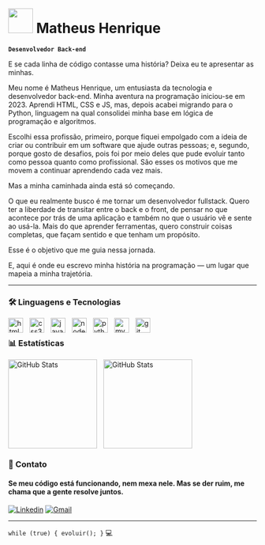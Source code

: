 

# <img src="https://emojis.slackmojis.com/emojis/images/1577305505/7373/hand_wave.gif?1577305505" width="50"/> Matheus Henrique

**`Desenvolvedor Back-end`**

E se cada linha de código contasse uma história? Deixa eu te apresentar as minhas.

Meu nome é Matheus Henrique, um entusiasta da tecnologia e desenvolvedor back-end. Minha aventura na programação iniciou-se em 2023. Aprendi HTML, CSS e JS, mas, depois acabei migrando para o Python, linguagem na qual consolidei minha base em lógica de programação e algoritmos.

Escolhi essa profissão, primeiro, porque fiquei empolgado com a ideia de criar ou contribuir em um software que ajude outras pessoas; e, segundo, porque gosto de desafios, pois foi por meio deles que pude evoluir tanto como pessoa quanto como profissional. São esses os motivos que me movem a continuar aprendendo cada vez mais.

Mas a minha caminhada ainda está só começando.

O que eu realmente busco é me tornar um desenvolvedor fullstack. Quero ter a liberdade de transitar entre o back e o front, de pensar no que acontece por trás de uma aplicação e também no que o usuário vê e sente ao usá-la.
Mais do que aprender ferramentas, quero construir coisas completas, que façam sentido e que tenham um propósito.

Esse é o objetivo que me guia nessa jornada.

E, aqui é onde eu escrevo minha história na programação — um lugar que mapeia a minha trajetória.

---

### 🛠️ Linguagens e Tecnologias

<img
    align="left"
    alt="html5"
    title="HTML5"
    width="30px"
    style="padding-right: 10px;"
    src="https://cdn.jsdelivr.net/gh/devicons/devicon@latest/icons/html5/html5-original.svg"
/>

<img
    align="left"
    alt="css3"
    title="CSS3"
    width="30px"
    style="padding-right: 10px;"
    src="https://cdn.jsdelivr.net/gh/devicons/devicon@latest/icons/css3/css3-original.svg"
/>

<img
    align="left"
    alt="javascript"
    title="JavaScript"
    width="30px"
    style="padding-right: 10px;"
    src="https://cdn.jsdelivr.net/gh/devicons/devicon@latest/icons/javascript/javascript-original.svg"
/>

<img
    align="left"
    alt="nodejs"
    title="Node.js"
    width="30px"
    style="padding-right: 10px;"
    src="https://cdn.jsdelivr.net/gh/devicons/devicon@latest/icons/nodejs/nodejs-original.svg"
/>

<img
    align="left"
    alt="python"
    title="Python"
    width="30px"
    style="padding-right: 10px;"
    src="https://cdn.jsdelivr.net/gh/devicons/devicon@latest/icons/python/python-original.svg"
/>

<img
    align="left"
    alt="mysql"
    title="MySQL"
    width="30px"
    style="padding-right: 10px;"
    src="https://cdn.jsdelivr.net/gh/devicons/devicon@latest/icons/mysql/mysql-original.svg"
/>

<img
    align="left"
    alt="git"
    title="Git"
    width="30px"
    style="padding-right: 10px;"
    src="https://cdn.jsdelivr.net/gh/devicons/devicon@latest/icons/git/git-original.svg"
/>

<br/>

### 📊 Estatísticas

<img
    align="left"
    alt="GitHub Stats"
    height="180"
    style="padding-right: 10px;"
    src="https://github-readme-stats.vercel.app/api?username=matheushnt&show_icons=true&theme=dracula&include_all_commits=true&locale=pt-br"
/>


<img
    alt="GitHub Stats"
    height="180"
    style="padding-right: 10px;"
    src="https://github-readme-stats.vercel.app/api/top-langs/?username=matheushnt&theme=dracula&layout=compact&custom_title=Tecnologias&langs_count=6&locale=pt-br"
/>

### 📩 Contato

#### Se meu código está funcionando, nem mexa nele. Mas se der ruim, me chama que a gente resolve juntos.

[![Linkedin](https://img.shields.io/badge/LinkedIn-0077B5?style=for-the-badge&logo=linkedin&logoColor=white)](https://linkedin.com/in/matheushnt/) [![Gmail](https://img.shields.io/badge/Gmail-D14836?style=for-the-badge&logo=gmail&logoColor=white)](mailto:matheushnt06@gmail.com)

---

`while (true) { evoluir(); }` 💻
